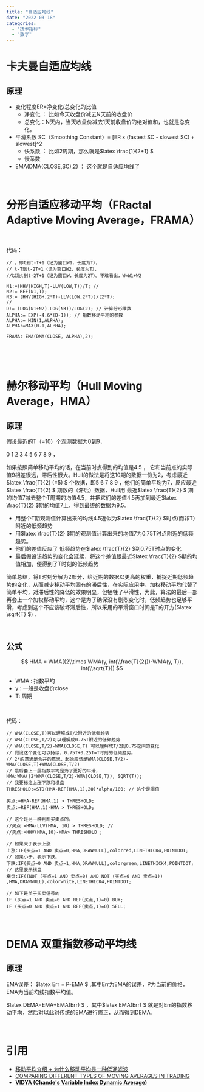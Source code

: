 ```yaml
---
title: "自适应均线"
date: "2022-03-18"
categories: 
  - "技术指标"
  - "数学"
---
```


# 卡夫曼自适应均线

## 原理

- 变化程度ER=净变化/总变化的比值
    - 净变化 ： 比如今天收盘价减去N天前的收盘价
    - 总变化：N天内，当天收盘价减去1天前收盘价的绝对值和，也就是总变化。
- 平滑系数 SC（Smoothing Constant）= \[ER x (fastest SC - slowest SC) + slowest\]^2
    - 快系数 ： 比如2周期，那么就是$latex \\frac{1}{2+1} $
    - 慢系数
- EMA(DMA(CLOSE,SC),2) ： 这个就是自适应均线了

 

# 分形自适应移动平均（FRactal Adaptive Moving Average，FRAMA）

 

代码：

```
// ，即t到t-T+1（记为窗口W1，长度为T），
// t-T到t-2T+1（记为窗口W2，长度为T），
//以及t到t-2T+1（记为窗口W，长度为2T）。不难看出，W=W1+W2

N1:=(HHV(HIGH,T)-LLV(LOW,T))/T; // 
N2:= REF(N1,T); 
N3:= (HHV(HIGH,2*T)-LLV(LOW,2*T))/(2*T); 
//
D:= (LOG(N1+N2)-LOG(N3))/LOG(2); // 计算分形维数
ALPHA:= EXP(-4.6*(D-1)); // 指数移动平均的参数
ALPHA:= MIN(1,ALPHA);
ALPHA:=MAX(0.1,ALPHA);

FRAMA: EMA(DMA(CLOSE, ALPHA),2);
```

 

 

# 赫尔移动平均（Hull Moving Average，HMA）

## 原理

假设最近的T（=10）个观测数据为0到9，

0 1 2 3 4 5 6 7 8 9 ，

如果按照简单移动平均的话，在当前时点得到的均值是4.5 ， 它和当前点的实际值9相差很远，滞后性很大。Hull的做法是将这10期的数据一份为2，考虑最近$latex \\frac{T}{2} (=5) $ 个数据，即5 6 7 8 9 ，他们的简单平均为7，反应最近$latex \\frac{T}{2} $ 期数的（滞后）数据，Hull用 最近$latex \\frac{T}{2} $ 期的均值7减去整个T周期的均值4.5，并把它们的差值4.5再加到最近$latex \\frac{T}{2} $期的均值7上，得到最终的数据为9.5。

- 用整个T期观测值计算出来的均线4.5近似为$latex \\frac{T}{2} $时点(而非T）附近的低频趋势
- 用$latex \\frac{T}{2} $期的观测值计算出来的均值7为0.75T时点附近的低频趋势。
- 他们的差值反应了 低频趋势在$latex \\frac{T}{2} $到0.75T时点的变化
- 最后假设该趋势的变化会延续，将这个差值跟最近$latex \\frac{T}{2} $期的均值相加，便得到了T时刻的低频趋势

简单总结，将T时刻分解为2部分，给近期的数据以更高的权重，捕捉近期低频趋势的变化，从而减少移动平均固有的滞后性，在实际应用中，加权移动平均代替了简单平均，对滞后性的降低的效果明显，但牺牲了平滑性，为此，算法的最后一部再套上一个加权移动平均，这个是为了确保没有剧烈变化时，低频趋势也足够平滑，考虑到这个不应该破坏滞后性，所以采用的平滑窗口时间是T的开方($latex \\sqrt{T} $) .

 

## 公式

$$ HMA = WMA((2\\times WMA(y, int(\\frac{T}{2}))-WMA(y, T)), int(\\sqrt{T})) $$

- WMA : 指数平均
- y : 一般是收盘价close
- T: 周期

 

代码：

```
// WMA(CLOSE,T)可以理解成T/2附近的低频趋势
// WMA(CLOSE,T/2)可以理解成0.75T附近的低频趋势
// WMA(CLOSE,T/2)-WMA(CLOSE,T) 可以理解成T/2到0.75之间的变化
// 假设这个变化可以持续，0.75T+0.25T=T时刻的低频趋势。
// 2*的意思是合并的意思，起始应该是WMA(CLOSE,T/2)-WMA(CLOSE,T)+WMA(CLOSE,T/2)
// 最后套上一层指数平均是为了更好的平滑，
HMA:WMA((2*WMA(CLOSE,T/2)-WMA(CLOSE,T)), SQRT(T));
// 我要标注上涨下跌和横盘
THRESHOLD:=STD(HMA-REF(HMA,1),20)*alpha/100; // 这个是阈值

买点:=HMA-REF(HMA,1) > THRESHOLD;
卖点:=REF(HMA,1)-HMA > THRESHOLD;

// 这个是另一种判断买卖点的。
//买点:=HMA-LLV(HMA, 10) > THRESHOLD; // 
//卖点:=HHV(HMA,10)-HMA> THRESHOLD ;

// 如果大于表示上涨
上涨:IF(买点=1 AND 卖点=0,HMA,DRAWNULL),colorred,LINETHICK4,POINTDOT; 
// 如果小于，表示下跌。
下跌:IF(买点=0 AND 卖点=1,HMA,DRAWNULL),colorgreen,LINETHICK4,POINTDOT;
// 这里表示横盘
横盘:IF((NOT (买点=1 AND 卖点=0) AND NOT (买点=0 AND 卖点=1)) ,HMA,DRAWNULL),colorwhite,LINETHICK4,POINTDOT; 

// 如下是关于买卖信号的
IF (买点=1 AND 卖点=0 AND REF(买点,1)=0) BUY;
IF (买点=0 AND 卖点=1 AND REF(卖点,1)=0) SELL;

```

 

# DEMA 双重指数移动平均线

## 原理

EMA误差： $latex Err = P-EMA $ ,其中Err为EMA的误差，P为当前的价格，EMA为当前均线指数平均值。

$latex DEMA=EMA+EMA(Err) $ ，其中$latex EMA(Err) $ 就是对Err的指数移动平均，然后对以此对传统的EMA进行修正，从而得到DEMA.

 

# 引用

- [移动平均介绍 + 为什么移动平均是一种低通滤波](https://www.jianshu.com/p/aad6bb836002)
- [COMPARING DIFFERENT TYPES OF MOVING AVERAGES IN TRADING](https://www.mql5.com/en/articles/3791)
- [**VIDYA (Chande's Variable Index Dynamic Average)**](http://www.fxcorporate.com/help/MS/NOTFIFO/i_Vidya.html#:~:text=VIDYA%20%28Chande%27s%20Variable%20Index%20Dynamic%20Average%29%20is%20an,of%20the%20EMA%20%28Exponential%20Weighted%20Moving%20Average%29%20indicator.)
